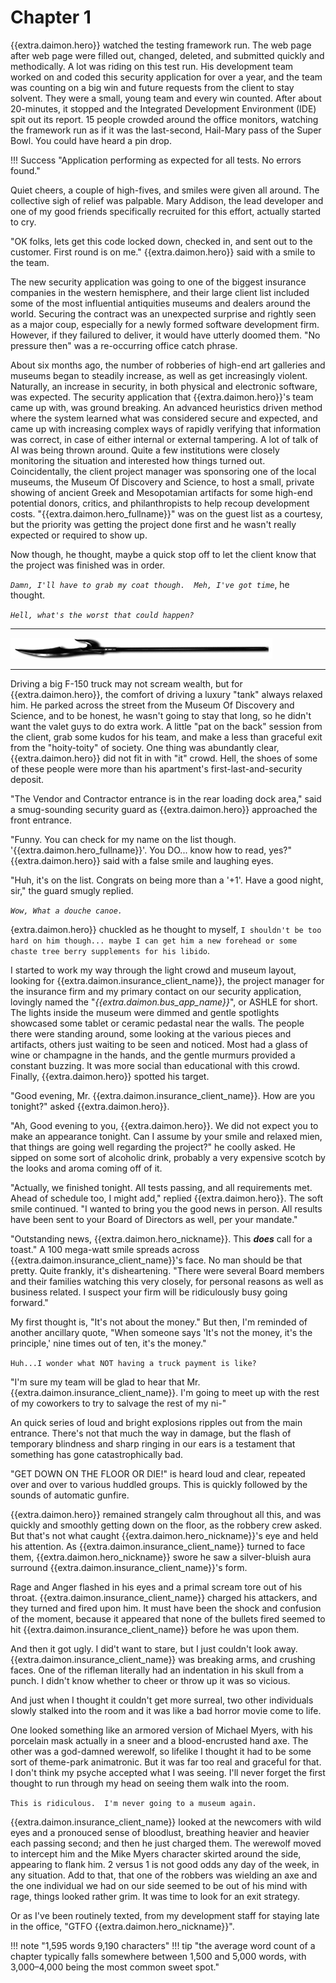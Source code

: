 # Chapter 1

{{extra.daimon.hero}} watched the testing framework run.   The web page after web page were filled out, changed, deleted, and submitted quickly and methodically.  A lot was riding on this test run.   His development team worked on and coded this security application for over a year, and the team was counting on a big win and future requests from the client to stay solvent.  They were a small, young team and every win counted.  After about 20-minutes, it stopped and the Integrated Development Environment (IDE) spit out its report.   15 people crowded around the office monitors, watching the framework run as if it was the last-second, Hail-Mary pass of the Super Bowl.  You could have heard a pin drop.

!!! Success "Application performing as expected for all tests.  No errors found."

Quiet cheers, a couple of high-fives, and smiles were given all around.  The collective sigh of relief was palpable.  Mary Addison, the lead developer and one of my good friends specifically recruited for this effort, actually started to cry.   

"OK folks, lets get this code locked down, checked in, and sent out to the customer.  First round is on me."  {{extra.daimon.hero}} said with a smile to the team.  

The new security application was going to one of the biggest insurance companies in the western hemisphere, and their large client list included some of the most influential antiquities museums and dealers around the world.   Securing the contract was an unexpected surprise and rightly seen as a major coup, especially for a newly formed software development firm.  However, if they failured to deliver, it would have utterly doomed them.   "No pressure then" was a re-occurring office catch phrase.

About six months ago, the number of robberies of high-end art galleries and museums began to steadily increase, as well as get increasingly violent.  Naturally, an increase in security, in both physical and electronic software, was expected.   The security application that {{extra.daimon.hero}}'s team came up with, was ground breaking.   An advanced heuristics driven method where the system learned what was considered secure and expected, and came up with increasing complex ways of rapidly verifying that information was correct, in case of either internal or external tampering.   A lot of talk of AI was being thrown around.  Quite a few institutions were closely monitoring the situation and interested how things turned out.   Coincidentally, the client project manager was sponsoring one of the local museums, the Museum Of Discovery and Science, to host a small, private showing of ancient Greek and Mesopotamian artifacts for some high-end potential donors, critics, and philanthropists to help recoup development costs.   "{{extra.daimon.hero_fullname}}" was on the guest list as a courtesy, but the priority was getting the project done first and he wasn't really expected or required to show up.  

Now though, he thought, maybe a quick stop off to let the client know that the project was finished was in order.   

_`Damn, I'll have to grab my coat though.  Meh, I've got time`_, he thought.  

_`Hell, what's the worst that could happen?`_  

* * *

![divider](../../../assets/divider.png)

* * *

Driving a big F-150 truck may not scream wealth, but for {{extra.daimon.hero}}, the comfort of driving a luxury "tank" always relaxed him.  He parked across the street from the Museum Of Discovery and Science, and to be honest, he wasn't going to stay that long, so he didn't want the valet guys to do extra work.  A little "pat on the back" session from the client, grab some kudos for his team, and make a less than graceful exit from the "hoity-toity" of society.   One thing was abundantly clear, {{extra.daimon.hero}} did not fit in with "it" crowd.  Hell, the shoes of some of these people were more than his apartment's first-last-and-security deposit.

"The Vendor and Contractor entrance is in the rear loading dock area,"  said a smug-sounding security guard as {{extra.daimon.hero}} approached the front entrance.  

"Funny.  You can check for my name on the list though.  '{{extra.daimon.hero_fullname}}'.  You DO... know how to read, yes?"  {{extra.daimon.hero}} said with a false smile and laughing eyes.  

"Huh, it's on the list.  Congrats on being more than a '+1'.  Have a good night, sir," the guard smugly replied.

_`Wow, What a douche canoe.`_

{extra.daimon.hero}} chuckled as he thought to myself, `I shouldn't be too hard on him though... maybe I can get him a new forehead or some chaste tree berry supplements for his libido`.

I started to work my way through the light crowd and museum layout, looking for {{extra.daimon.insurance_client_name}}, the project manager for the insurance firm and my primary contact on our security application, lovingly named the "_{{extra.daimon.bus_app_name}}_", or ASHLE for short.  The lights inside the museum were dimmed and gentle spotlights showcased some tablet or ceramic pedastal near the walls.  The people there were standing around, some looking at the various pieces and artifacts, others just waiting to be seen and noticed.  Most had a glass of wine or champagne in the hands, and the gentle murmurs provided a constant buzzing.  It was more social than educational with this crowd. Finally, {{extra.daimon.hero}} spotted his target.

"Good evening, Mr. {{extra.daimon.insurance_client_name}}.  How are you tonight?" asked {{extra.daimon.hero}}.

"Ah, Good evening to you, {{extra.daimon.hero}}.  We did not expect you to make an appearance tonight.  Can I assume by your smile and relaxed mien, that things are going well regarding the project?"  he coolly asked.   He sipped on some sort of alcoholic drink, probably a very expensive scotch by the looks and aroma coming off of it.

"Actually, we finished tonight.  All tests passing, and all requirements met.  Ahead of schedule too, I might add," replied {{extra.daimon.hero}}.  The soft smile continued.  "I wanted to bring you the good news in person.  All results have been sent to your Board of Directors as well, per your mandate."

"Outstanding news, {{extra.daimon.hero_nickname}}.  This _**does**_ call for a toast."  A 100 mega-watt smile spreads across {{extra.daimon.insurance_client_name}}'s face.  No man should be that pretty.  Quite frankly, it's disheartening.  "There were several Board members and their families watching this very closely, for personal reasons as well as business related.  I suspect your firm will be ridiculously busy going forward."

My first thought is, "It's not about the money."  But then, I'm reminded of another ancillary quote, "When someone says 'It's not the money, it's the principle,' nine times out of ten, it's the money."  

`Huh...I wonder what NOT having a truck payment is like?`

"I'm sure my team will be glad to hear that Mr. {{extra.daimon.insurance_client_name}}.  I'm going to meet up with the rest of my coworkers to try to salvage the rest of my ni-"

An quick series of loud and bright explosions ripples out from the main entrance.  There's not that much the way in damage, but the flash of temporary blindness and sharp ringing in our ears is a testament that something has gone catastrophically bad.

"GET DOWN ON THE FLOOR OR DIE!" is heard loud and clear, repeated over and over to various huddled groups.  This is quickly followed by the sounds of automatic gunfire.  

{{extra.daimon.hero}} remained strangely calm throughout all this, and was quickly and smoothly getting down on the floor, as the robbery crew asked.  But that's not what caught {{extra.daimon.hero_nickname}}'s eye and held his attention.  As {{extra.daimon.insurance_client_name}} turned to face them, {{extra.daimon.hero_nickname}} swore he saw a silver-bluish aura surround {{extra.daimon.insurance_client_name}}'s form.  

Rage and Anger flashed in his eyes and a primal scream tore out of his throat.   {{extra.daimon.insurance_client_name}} charged his attackers, and they turned and fired upon him.   It must have been the shock and confusion of the moment, because it appeared that none of the bullets fired seemed to hit {{extra.daimon.insurance_client_name}} before he was upon them.

And then it got ugly. I did't want to stare, but I just couldn't look away.  {{extra.daimon.insurance_client_name}} was breaking arms, and crushing faces.  One of the rifleman literally had an indentation in his skull from a punch.   I didn't know whether to cheer or throw up it was so vicious.

And just when I thought it couldn't get more surreal, two other individuals slowly stalked into the room and it was like a bad horror movie come to life.

One looked something like an armored version of Michael Myers, with his porcelain mask actually in a sneer and a blood-encrusted hand axe.   The other was a god-damned werewolf, so lifelike I thought it had to be some sort of theme-park animatronic.   But it was far too real and graceful for that.   I don't think my psyche accepted what I was seeing.  I'll never forget the first thought to run through my head on seeing them walk into the room.

`This is ridiculous.  I'm never going to a museum again.`

{{extra.daimon.insurance_client_name}} looked at the newcomers with wild eyes and a pronouced sense of bloodlust, breathing heavier and heavier each passing second; and then he just charged them.   The werewolf moved to intercept him and the Mike Myers character skirted around the side, appearing to flank him.  2 versus 1 is not good odds any day of the week, in any situation.  Add to that, that one of the robbers was wielding an axe and the one individual we had on our side seemed to be out of his mind with rage, things looked rather grim.  It was time to look for an exit strategy.  

Or as I've been routinely texted, from my development staff for staying late in the office, "GTFO {{extra.daimon.hero_nickname}}".

!!! note "1,595 words 9,190 characters"
!!! tip "the average word count of a chapter typically falls somewhere between 1,500 and 5,000 words, with 3,000–4,000 being the most common sweet spot."
